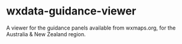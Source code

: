# wxdata-guidance-viewer
A viewer for the guidance panels available from wxmaps.org, for the Australia & New Zealand region.
